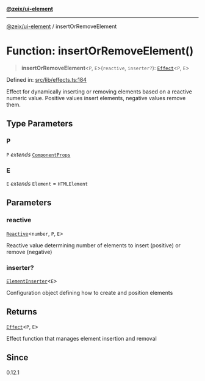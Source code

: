 [**@zeix/ui-element**](../README.md)

***

[@zeix/ui-element](../globals.md) / insertOrRemoveElement

# Function: insertOrRemoveElement()

> **insertOrRemoveElement**\<`P`, `E`\>(`reactive`, `inserter?`): [`Effect`](../type-aliases/Effect.md)\<`P`, `E`\>

Defined in: [src/lib/effects.ts:184](https://github.com/zeixcom/ui-element/blob/e094bd31ef74080268e6d1b7a25d938efebeb3ee/src/lib/effects.ts#L184)

Effect for dynamically inserting or removing elements based on a reactive numeric value.
Positive values insert elements, negative values remove them.

## Type Parameters

### P

`P` *extends* [`ComponentProps`](../type-aliases/ComponentProps.md)

### E

`E` *extends* `Element` = `HTMLElement`

## Parameters

### reactive

[`Reactive`](../type-aliases/Reactive.md)\<`number`, `P`, `E`\>

Reactive value determining number of elements to insert (positive) or remove (negative)

### inserter?

[`ElementInserter`](../type-aliases/ElementInserter.md)\<`E`\>

Configuration object defining how to create and position elements

## Returns

[`Effect`](../type-aliases/Effect.md)\<`P`, `E`\>

Effect function that manages element insertion and removal

## Since

0.12.1
